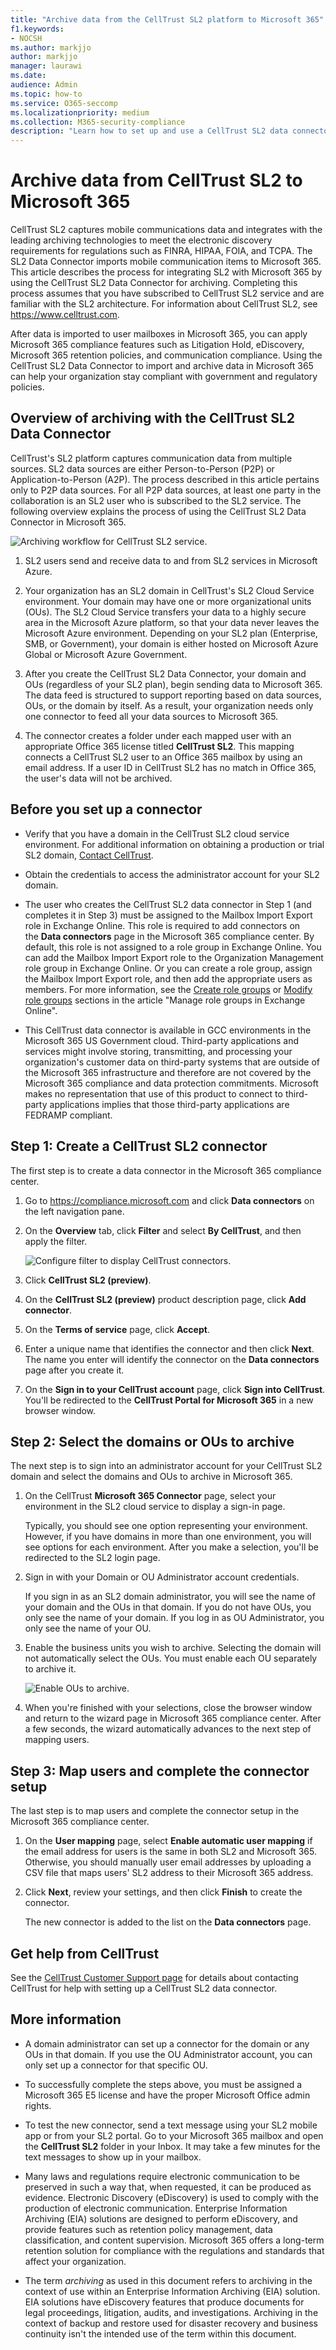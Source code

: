 ```yaml
---
title: "Archive data from the CellTrust SL2 platform to Microsoft 365"
f1.keywords:
- NOCSH
ms.author: markjjo
author: markjjo
manager: laurawi
ms.date: 
audience: Admin
ms.topic: how-to
ms.service: O365-seccomp
ms.localizationpriority: medium
ms.collection: M365-security-compliance
description: "Learn how to set up and use a CellTrust SL2 data connector to import and archive mobile communications data."
---
```


# Archive data from CellTrust SL2 to Microsoft 365

CellTrust SL2 captures mobile communications data and integrates with the leading archiving technologies to meet the electronic discovery requirements for regulations such as FINRA, HIPAA, FOIA, and TCPA. The SL2 Data Connector imports mobile communication items to Microsoft 365. This article describes the process for integrating SL2 with Microsoft 365 by using the CellTrust SL2 Data Connector for archiving. Completing this process assumes that you have subscribed to CellTrust SL2 service and are familiar with the SL2 architecture. For information about CellTrust SL2, see <https://www.celltrust.com>.

After data is imported to user mailboxes in Microsoft 365, you can apply Microsoft 365 compliance features such as Litigation Hold, eDiscovery, Microsoft 365 retention policies, and communication compliance. Using the CellTrust SL2 Data Connector to import and archive data in Microsoft 365 can help your organization stay compliant with government and regulatory policies.

## Overview of archiving with the CellTrust SL2 Data Connector

CellTrust's SL2 platform captures communication data from multiple sources. SL2 data sources are either Person-to-Person (P2P) or Application-to-Person (A2P). The process described in this article pertains only to P2P data sources. For all P2P data sources, at least one party in the collaboration is an SL2 user who is subscribed to the SL2 service. The following overview explains the process of using the CellTrust SL2 Data Connector in Microsoft 365.

![Archiving workflow for CellTrust SL2 service.](../media/CellTrustSL2ConnectorWorkflow.png)

1. SL2 users send and receive data to and from SL2 services in Microsoft Azure.

2. Your organization has an SL2 domain in CellTrust's SL2 Cloud Service environment. Your domain may have one or more organizational units (OUs). The SL2 Cloud Service transfers your data to a highly secure area in the Microsoft Azure platform, so that your data never leaves the Microsoft Azure environment. Depending on your SL2 plan (Enterprise, SMB, or Government), your domain is either hosted on Microsoft Azure Global or Microsoft Azure Government.

3. After you create the CellTrust SL2 Data Connector, your domain and OUs (regardless of your SL2 plan), begin sending data to Microsoft 365. The data feed is structured to support reporting based on data sources, OUs, or the domain by itself. As a result, your organization needs only one connector to feed all your data sources to Microsoft 365.

4. The connector creates a folder under each mapped user with an appropriate Office 365 license titled **CellTrust SL2**. This mapping connects a CellTrust SL2 user to an Office 365 mailbox by using an email address. If a user ID in CellTrust SL2 has no match in Office 365, the user's data will not be archived.

## Before you set up a connector

- Verify that you have a domain in the CellTrust SL2 cloud service environment. For additional information on obtaining a production or trial SL2 domain, [Contact CellTrust](https://www.celltrust.com/contact-us/#form).

- Obtain the credentials to access the administrator account for your SL2 domain.

- The user who creates the CellTrust SL2 data connector in Step 1 (and completes it in Step 3) must be assigned to the Mailbox Import Export role in Exchange Online. This role is required to add connectors on the **Data connectors** page in the Microsoft 365 compliance center. By default, this role is not assigned to a role group in Exchange Online. You can add the Mailbox Import Export role to the Organization Management role group in Exchange Online. Or you can create a role group, assign the Mailbox Import Export role, and then add the appropriate users as members. For more information, see the [Create role groups](/Exchange/permissions-exo/role-groups#create-role-groups) or [Modify role groups](/Exchange/permissions-exo/role-groups#modify-role-groups) sections in the article "Manage role groups in Exchange Online".

- This CellTrust data connector is available in GCC environments in the Microsoft 365 US Government cloud. Third-party applications and services might involve storing, transmitting, and processing your organization's customer data on third-party systems that are outside of the Microsoft 365 infrastructure and therefore are not covered by the Microsoft 365 compliance and data protection commitments. Microsoft makes no representation that use of this product to connect to third-party applications implies that those third-party applications are FEDRAMP compliant.

## Step 1: Create a CellTrust SL2 connector

The first step is to create a data connector in the Microsoft 365 compliance center.

1. Go to <https://compliance.microsoft.com> and click **Data connectors** on the left navigation pane.

2. On the **Overview** tab, click **Filter** and select **By CellTrust**, and then apply the filter.

   ![Configure filter to display CellTrust connectors.](../media/DataConnectorsFilter.png)

3. Click **CellTrust SL2 (preview)**.

4. On the **CellTrust SL2 (preview)** product description page, click **Add connector**.

5. On the **Terms of service** page, click **Accept**.

6. Enter a unique name that identifies the connector and then click **Next**. The name you enter will identify the connector on the **Data connectors** page after you create it.

7. On the **Sign in to your CellTrust account** page, click **Sign into CellTrust**. You'll be redirected to the **CellTrust Portal for Microsoft 365** in a new browser window.

## Step 2: Select the domains or OUs to archive

The next step is to sign into an administrator account for your CellTrust SL2 domain and select the domains and OUs to archive in Microsoft 365.

1. On the CellTrust **Microsoft 365 Connector** page, select your environment in the SL2 cloud service to display a sign-in page.

   Typically, you should see one option representing your environment. However, if you have domains in more than one environment, you will see options for each environment. After you make a selection, you'll be redirected to the SL2 login page.

2. Sign in with your Domain or OU Administrator account credentials.

   If you sign in as an SL2 domain administrator, you will see the name of your domain and the OUs in that domain. If you do not have OUs, you only see the name of your domain. If you log in as OU Administrator, you only see the name of your OU.

3. Enable the business units you wish to archive. Selecting the domain will not automatically select the OUs. You must enable each OU separately to archive it.

   ![Enable OUs to archive.](../media/EnableCellTrustOUs.png)

4. When you're finished with your selections, close the browser window and return to the wizard page in Microsoft 365 compliance center. After a few seconds, the wizard automatically advances to the next step of mapping users.

## Step 3: Map users and complete the connector setup

The last step is to map users and complete the connector setup in the Microsoft 365 compliance center.

1. On the **User mapping** page, select **Enable automatic user mapping** if the email address for users is the same in both SL2 and  Microsoft 365. Otherwise, you should manually user email addresses by uploading a CSV file that maps users' SL2 address to their Microsoft 365 address.

2. Click **Next**, review your settings, and then click **Finish** to create the connector.

   The new connector is added to the list on the **Data connectors** page.

## Get help from CellTrust

See the [CellTrust Customer Support page](https://www.celltrust.com/contact-us/#support) for details about contacting CellTrust for help with setting up a CellTrust SL2 data connector.

## More information

- A domain administrator can set up a connector for the domain or any OUs in that domain. If you use the OU Administrator account, you can only set up a connector for that specific OU.

- To successfully complete the steps above, you must be assigned a Microsoft 365 E5 license and have the proper Microsoft Office admin rights.

- To test the new connector, send a text message using your SL2 mobile app or from your SL2 portal. Go to your Microsoft 365 mailbox and open the **CellTrust SL2** folder in your Inbox. It may take a few minutes for the text messages to show up in your mailbox.

- Many laws and regulations require electronic communication to be preserved in such a way that, when requested, it can be produced as evidence. Electronic Discovery (eDiscovery) is used to comply with the production of electronic communication. Enterprise Information Archiving (EIA) solutions are designed to perform eDiscovery, and provide features such as retention policy management, data classification, and content supervision. Microsoft 365 offers a long-term retention solution for compliance with the regulations and standards that affect your organization.

- The term *archiving* as used in this document refers to archiving in the context of use within an Enterprise Information Archiving (EIA) solution. EIA solutions have eDiscovery features that produce documents for legal proceedings, litigation, audits, and investigations. Archiving in the context of backup and restore used for disaster recovery and business continuity isn't the intended use of the term within this document.
